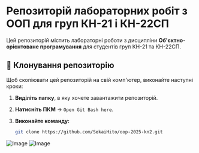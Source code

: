# Репозиторій лабораторних робіт з ООП для груп КН-21 і КН-22СП  

Цей репозиторій містить лабораторні роботи з дисципліни **Об'єктно-орієнтоване програмування** для студентів груп КН-21 та КН-22СП.  

## 🔹 Клонування репозиторію  

Щоб скопіювати цей репозиторій на свій комп'ютер, виконайте наступні кроки:  

1. **Виділіть папку**, в яку хочете завантажити репозиторій.  
2. **Натисніть ПКМ** → `Open Git Bash here`.  
3. **Виконайте команду:**  

   ```sh
   git clone https://github.com/SekaiHito/oop-2025-kn2.git

![Image](https://github.com/user-attachments/assets/3711c614-96be-4b83-bd56-a8e4f0ae0169)
![Image](https://github.com/user-attachments/assets/7262037f-194d-44dd-897b-f53b644ea107)